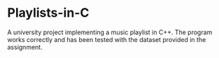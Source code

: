 # Playlists-in-C
A university project implementing a music playlist in C++. The program works correctly and has been tested with the dataset provided in the assignment.
